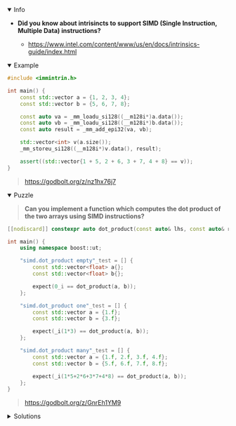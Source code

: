<details open><summary>Info</summary><p>

* **Did you know about intrisincts to support SIMD (Single Instruction, Multiple Data) instructions?**

  * https://www.intel.com/content/www/us/en/docs/intrinsics-guide/index.html

</p></details><details open><summary>Example</summary><p>

```cpp
#include <immintrin.h>

int main() {
    const std::vector a = {1, 2, 3, 4};
    const std::vector b = {5, 6, 7, 8};

    const auto va = _mm_loadu_si128((__m128i*)a.data());
    const auto vb = _mm_loadu_si128((__m128i*)b.data());
    const auto result = _mm_add_epi32(va, vb);

    std::vector<int> v(a.size());
    _mm_storeu_si128((__m128i*)v.data(), result);

    assert((std::vector{1 + 5, 2 + 6, 3 + 7, 4 + 8} == v));
}
```

> https://godbolt.org/z/nz1hx76j7

</p></details><details open><summary>Puzzle</summary><p>

> **Can you implement a function which computes the dot product of the two arrays using SIMD instructions?**

```cpp
[[nodiscard]] constexpr auto dot_product(const auto& lhs, const auto& rhs); // TODO

int main() {
    using namespace boost::ut;

    "simd.dot_product empty"_test = [] {
        const std::vector<float> a{};
        const std::vector<float> b{};

        expect(0_i == dot_product(a, b));
    };

    "simd.dot_product one"_test = [] {
        const std::vector a = {1.f};
        const std::vector b = {3.f};

        expect(_i(1*3) == dot_product(a, b));
    };

    "simd.dot_product many"_test = [] {
        const std::vector a = {1.f, 2.f, 3.f, 4.f};
        const std::vector b = {5.f, 6.f, 7.f, 8.f};

        expect(_i(1*5+2*6+3*7+4*8) == dot_product(a, b));
    };
}
```

> https://godbolt.org/z/GnrEh1YM9

</p></details><details><summary>Solutions</summary><p>

 ```cpp
 #include <type_traits>
#include <array>

namespace impl{
    template<typename T>
    struct simd{
        static constexpr auto dot_product(const T& lhs, const T& rhs) -> void
        {
            static_assert(false);
        }
    };
    template<>
    struct simd<std::vector<float>>{
        [[nodiscard]] static constexpr auto dot_product(const std::vector<float>& lhs, const std::vector<float>& rhs) -> float
        {
            std::array<float, 4> out = {0.0f, 0.0f, 0.0f, 0.0f};\
            auto vc = _mm_loadu_ps(out.data());
            for (auto i = 0uz; i < std::size(lhs); i += 4)
            {
                const auto va = _mm_loadu_ps(lhs.data() + i);
                const auto vb = _mm_loadu_ps(rhs.data() + i);
                vc = _mm_fmadd_ps(va, vb, vc);
            }
            _mm_store_ps(out.data(), vc);
            return out.at(0) + out.at(1) + out.at(2) + out.at(3);
        }
    };
}

[[nodiscard]] constexpr auto dot_product(const auto& lhs, const auto& rhs)
{
    return impl::simd<std::remove_cvref_t<decltype(lhs)>>::dot_product(lhs, rhs);
}
```

```cpp
static inline float _mm_reduce_add_ps(__m128 x128) {
    const __m128 x64 = _mm_add_ps(x128, _mm_movehl_ps(x128, x128));
    const __m128 x32 = _mm_add_ss(x64, _mm_shuffle_ps(x64, x64, 0x55));
    return _mm_cvtss_f32(x32);
}

[[nodiscard]] constexpr auto dot_product(const auto& lhs, const auto& rhs) {
    auto lhs_vector = _mm_load_ps(lhs.data());
    auto rhs_vector = _mm_load_ps(rhs.data());
    auto output = _mm_fmadd_ps(lhs_vector, rhs_vector, _mm_setzero_ps());
    return _mm_reduce_add_ps(output);
}
```

> https://godbolt.org/z/G8Gjjqhbb

```cpp
[[nodiscard]] constexpr auto dot_product(const auto& lhs, const auto& rhs) {
    const __m128 vlhs = _mm_load_ps(lhs.data());
    const __m128 vrhs = _mm_load_ps(rhs.data());
    const __m128 mul = _mm_mul_ps( vlhs, vrhs );
    const __m128 r2 = _mm_add_ps( mul, _mm_movehl_ps( mul, mul ) );
    const __m128 r1 = _mm_add_ss( r2, _mm_movehdup_ps( r2 ) );
    return _mm_cvtss_f32( r1 );
}
```

> https://godbolt.org/z/1EPv1bdfe

```cpp
[[nodiscard]] constexpr auto dot_product(const auto& lhs, const auto& rhs){
    const auto va = _mm256_load_ps(lhs.data());
    const auto vb = _mm256_load_ps(rhs.data());
    const auto result = _mm256_dp_ps(va,vb,0xFF);
    return (float)result[0];
}
```

> https://godbolt.org/z/hhYeP4n5P

